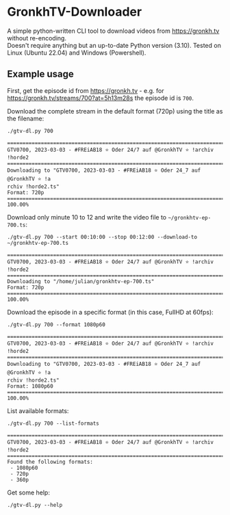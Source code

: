 # GronkhTV-Downloader

A simple python-written CLI tool to download videos from https://gronkh.tv without re-encoding.  
Doesn't require anything but an up-to-date Python version (3.10). Tested on Linux (Ubuntu 22.04) and Windows (Powershell).

## Example usage

First, get the episode id from https://gronkh.tv - e.g. for https://gronkh.tv/streams/700?at=5h13m28s the episode id is `700`.

Download the complete stream in the default format (720p) using the title as the filename:
```
./gtv-dl.py 700

================================================================================
GTV0700, 2023-03-03 - #FREiAB18 ⭐ Oder 24/7 auf @GronkhTV ⭐ !archiv !horde2
================================================================================
Downloading to "GTV0700, 2023-03-03 - #FREiAB18 ⭐ Oder 24_7 auf @GronkhTV ⭐ !a
rchiv !horde2.ts"
Format: 720p
================================================================================
100.00%
```

Download only minute 10 to 12 and write the video file to `~/gronkhtv-ep-700.ts`:
```
./gtv-dl.py 700 --start 00:10:00 --stop 00:12:00 --download-to ~/gronkhtv-ep-700.ts

================================================================================
GTV0700, 2023-03-03 - #FREiAB18 ⭐ Oder 24/7 auf @GronkhTV ⭐ !archiv !horde2
================================================================================
Downloading to "/home/julian/gronkhtv-ep-700.ts"
Format: 720p
================================================================================
100.00%
```

Download the episode in a specific format (in this case, FullHD at 60fps):
```
./gtv-dl.py 700 --format 1080p60

================================================================================
GTV0700, 2023-03-03 - #FREiAB18 ⭐ Oder 24/7 auf @GronkhTV ⭐ !archiv !horde2
================================================================================
Downloading to "GTV0700, 2023-03-03 - #FREiAB18 ⭐ Oder 24_7 auf @GronkhTV ⭐ !a
rchiv !horde2.ts"
Format: 1080p60
================================================================================
100.00%
```

List available formats:
```
./gtv-dl.py 700 --list-formats

================================================================================
GTV0700, 2023-03-03 - #FREiAB18 ⭐ Oder 24/7 auf @GronkhTV ⭐ !archiv !horde2
================================================================================
Found the following formats:
 - 1080p60
 - 720p
 - 360p
```

Get some help:
```
./gtv-dl.py --help
```
